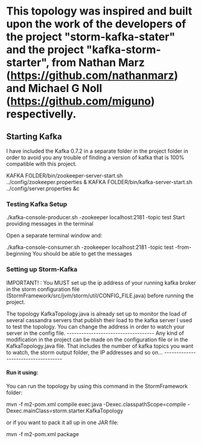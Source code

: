 # This topology was inspired and built upon the work of the developers of the project "storm-kafka-stater" and the project "kafka-storm-starter", from Nathan Marz (https://github.com/nathanmarz) and Michael G Noll (https://github.com/miguno) respectivelly.

## Starting Kafka

I have included the Kafka 0.7.2 in a separate folder in the project folder in order to avoid you any trouble of finding a version of kafka that is 100% compatible with this project.

KAFKA FOLDER/bin/zookeeper-server-start.sh ../config/zookeeper.properties &
KAFKA FOLDER/bin/kafka-server-start.sh ../config/server.properties &c

### Testing Kafka Setup

./kafka-console-producer.sh -zookeeper localhost:2181 -topic test
Start providing messages in the terminal

Open a separate terminal window and:

./kafka-console-consumer.sh -zookeeper localhost:2181 -topic test -from-beginning
You should be able to get the messages

### Setting up Storm-Kafka 

IMPORTANT! : You MUST set up the ip address of your running kafka broker in the storm configuration file (StormFramework/src/jvm/storm/util/CONFIG_FILE.java) before running the project.

The topology KafkaTopology.java is already set up to monitor the load of several cassandra servers that publish their load to the kafka server I used to test the topology. You can change the address in order to watch your server in the config file.
    ------------------------------------
    Any kind of modification in the project can be made on the configuration file or in the KafkaTopology.java file. That includes the number of kafka topics you want to watch, the storm output folder, the IP addresses and so on...
    ------------------------------------

#### Run it using:
You can run the topology by using this command in the StormFramework folder:

mvn -f m2-pom.xml compile exec:java -Dexec.classpathScope=compile -Dexec.mainClass=storm.starter.KafkaTopology

or if you want to pack it all up in one JAR file:

mvn -f m2-pom.xml package
